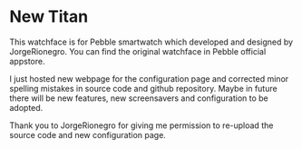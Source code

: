 # New Titan

This watchface is for Pebble smartwatch which developed and designed by JorgeRionegro. You can find the original watchface in Pebble official appstore.

I just hosted new webpage for the configuration page and corrected minor spelling mistakes in source code and github repository. Maybe in future there will be new features, new screensavers and configuration to be adopted. 

Thank you to JorgeRionegro for giving me permission to re-upload the source code and new configuration page.
